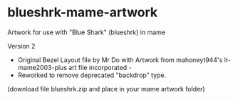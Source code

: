 # blueshrk-mame-artwork

Artwork for use with "Blue Shark" (blueshrk) in mame

Version 2
- Original Bezel Layout file by Mr Do with Artwork from mahoneyt944's lr-mame2003-plus art file incorporated -
- Reworked to remove deprecated "backdrop" type.

(download file blueshrk.zip and place in your mame artwork folder)

